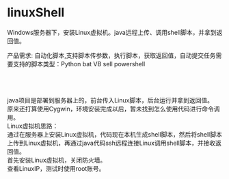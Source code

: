# linuxShell
Windows服务器下，安装Linux虚拟机。java远程上传、调用shell脚本，并拿到返回值。<br>


产品需求:
自动化脚本,支持脚本传参数，执行脚本，获取返回值，自动提交任务需要支持的脚本类型：Python bat VB sell powershell<br>
<br>
<br>
<br>


java项目是部署到服务器上的，前台传入Linux脚本，后台运行并拿到返回值。<br>
原来还打算使用Cygwin，环境安装完成以后，暂未找到怎么使用代码进行命令调用。<br>
Linux虚拟机思路：<br>
通过在服务器上安装Linux虚拟机，代码现在本机生成shell脚本，然后将shell脚本上传到Linux虚拟机，再通过java代码ssh远程连接Linux调用shell脚本，并接收返回值。<br>
首先安装Linux虚拟机，关闭防火墙。<br>
查看LinuxIP，测试时使用root账号。<br>



